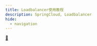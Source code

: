 ```yaml
---
title: Loadbalancer使用教程
description: SpringCloud, Loadbalancer
hide:
  - navigation
---
```


[ :fishing_pole_and_fish: ](/)